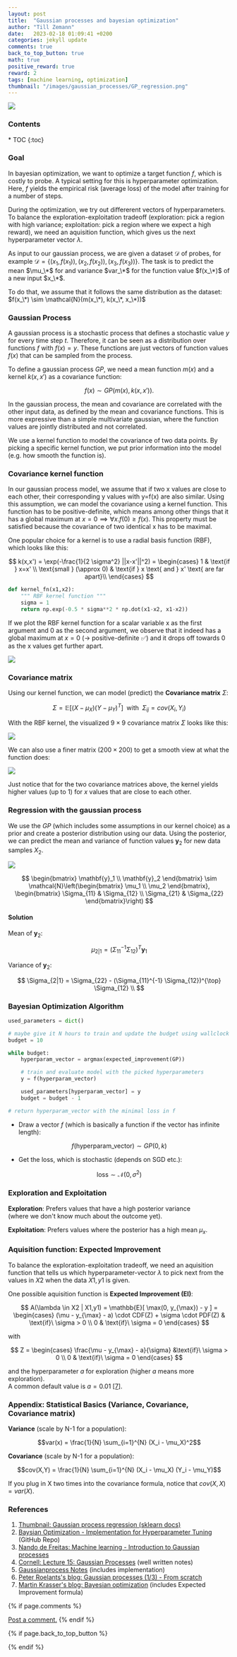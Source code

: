 ```yaml
---
layout: post
title:  "Gaussian processes and bayesian optimization"
author: "Till Zemann"
date:   2023-02-18 01:09:41 +0200
categories: jekyll update
comments: true
back_to_top_button: true
math: true
positive_reward: true
reward: 2
tags: [machine learning, optimization]
thumbnail: "/images/gaussian_processes/GP_regression.png"
---
```



<div class="img-block" style="width: 600px;">
    <img src="/images/gaussian_processes/GP_regression.png"/>
</div>

<h3> Contents </h3>
* TOC
{:toc}

<!--
<em style="float:right">First draft: 2023-02-20</em><br>
-->


### Goal

In bayesian optimization, we want to optimize a target function $f$, which is costly to probe. A typical setting for this is hyperparameter optimization. Here, $f$ yields the empirical risk (average loss) of the model after training for a number of steps. 

During the optimization, we try out differerent vectors of hyperparameters. To balance the exploration-exploitation tradeoff (exploration: pick a region with high variance; exploitation: pick a region where we expect a high reward), we need an aquisition function, which gives us the next hyperparameter vector $\lambda$.

As input to our gaussian process, we are given a dataset $\mathcal{D}$ of probes, for example $\mathcal{D} = \{ (x_1, f(x_1)), (x_2, f(x_2)), (x_3, f(x_3)) \}$. The task is to predict the mean $\mu_\*$ for and variance $var_\*$ for the function value $f(x_\*)$ of a new input $x_\*$.

To do that, we assume that it follows the same distribution as the dataset: $f(x_\*) \sim \mathcal{N}(m(x_\*), k(x_\*, x_\*))$


### Gaussian Process

A gaussian process is a stochastic process that defines a stochastic value $y$ for every time step $t$. Therefore, it can be seen as a distribution over functions $f$ with $f(x) = y$. These functions are just vectors of function values $f(x)$ that can be sampled from the process.

To define a gaussian process $GP$, we need a mean function $m(x)$ and a kernel $k(x,x')$ as a covariance function:

$$
f(x) \sim GP( m(x), k(x,x') ).
$$

In the gaussian process, the mean and covariance are correlated with the other input data, as defined by the mean and covariance functions. This is more expressive than a simple multivariate gaussian, where the function values are jointly distributed and not correlated. 

We use a kernel function to model the covariance of two data points. By picking a specific kernel function, we put prior information into the model (e.g. how smooth the function is).


### Covariance kernel function

In our gaussian process model, we assume that if two x values are close to each other, their corresponding y values with y=f(x) are also similar. Using this assumption, we can model the covariance using a kernel function.
This function has to be positive-definite, which means among other things that it has a global maximum at $x=0  \implies \forall x. f(0) \geq f(x)$. This property must be satisfied because the covariance of two identical x has to be maximal.

One popular choice for a kernel is to use a radial basis function (RBF), which looks like this:

$$
k(x,x') = \exp(-\frac{1}{2 \sigma^2} ||x-x'||^2) = 
\begin{cases}
 1 & \text{if } x=x' \\
\text{small } (\approx 0) & \text{if } x \text{ and } x' \text{ are far apart}\\
\end{cases}
$$

```py
def kernel_fn(x1,x2):
    """ RBF kernel function """
    sigma = 1
    return np.exp(-0.5 * sigma**2 * np.dot(x1-x2, x1-x2))
```

If we plot the RBF kernel function for a scalar variable x as the first argument and 0 as the second argument, we observe that it indeed has a global maximum at $x=0$ ($\rightarrow$ positive-definite ✅) and it drops off towards 0 as the x values get further apart.

<div class="img-block" style="width: 400px;">
    <img src="/images/gaussian_processes/radial_basis_function_kernel.png"/>
</div>


### Covariance matrix

Using our kernel function, we can model (predict) the __Covariance matrix__ $\Sigma$:

$$
\Sigma = \mathbb{E}[ (X-\mu_X) (Y-\mu_Y)^T ] \; \text{ with } \; \Sigma_{ij} = cov(X_i, Y_i)
$$

With the RBF kernel, the visualized $9 \times 9$ covariance matrix $\Sigma$ looks like this:

<div class="img-block" style="width: 300px;">
    <img src="/images/gaussian_processes/cov_matrix_9.png"/>
</div>

We can also use a finer matrix ($200 \times 200$) to get a smooth view at what the function does:

<div class="img-block" style="width: 300px;">
    <img src="/images/gaussian_processes/cov_matrix_200.png"/>
</div>

Just notice that for the two covariance matrices above, the kernel yields higher values (up to 1) for $x$ values that are close to each other. 


### Regression with the gaussian process

We use the $GP$ (which includes some assumptions in our kernel choice) as a prior and create a posterior distribution using our data. 
Using the posterior, we can predict the mean and variance of function values $\mathbf{y}_2$ for new data samples $X_2$. 

<div class="img-block" style="width: 600px;">
    <img src="/images/gaussian_processes/GP_regression.png"/>
</div>

$$
\begin{bmatrix} \mathbf{y}_1 \\ \mathbf{y}_2 \end{bmatrix} \sim \mathcal{N}\left(\begin{bmatrix} \mu_1 \\ \mu_2 \end{bmatrix}, \begin{bmatrix} \Sigma_{11} & \Sigma_{12} \\ \Sigma_{21} & \Sigma_{22} \end{bmatrix}\right)
$$


#### Solution

Mean of $\mathbf{y}_2$:

$$
\mu_{2|1} = (\Sigma_{11}^{-1} \Sigma_{12})^T \mathbf{y}_1
$$

Variance of $\mathbf{y}_2$:

$$
\Sigma_{2|1} = \Sigma_{22} - (\Sigma_{11}^{-1} \Sigma_{12})^{\top} \Sigma_{12} \\
$$


<!--
Correlation: 

$$cor(X,Y) = \frac{cov(X,Y)}{\sqrt{var(X) \cdot var(Y)}}$$
-->

<!--
Example with data X = 3x3 matrix
https://cdn.numerade.com/ask_images/e1ebad3023ae4fad824f457f9800c9b3.jpg
-->
<p class="vspace"></p>




### Bayesian Optimization Algorithm

```py
used_parameters = dict()

# maybe give it N hours to train and update the budget using wallclock time
budget = 10

while budget:
    hyperparam_vector = argmax(expected_improvement(GP))

    # train and evaluate model with the picked hyperparameters
    y = f(hyperparam_vector)

    used_parameters[hyperparam_vector] = y
    budget = budget - 1

# return hyperparam_vector with the minimal loss in f
```
- Draw a vector $f$ (which is basically a function if the vector has infinite length):

$$f(\text{hyperparam_vector}) \sim GP(0,k)$$

- Get the loss, which is stochastic (depends on SGD etc.):

$$\text{loss} \sim \mathcal{N}(0,\sigma^2)$$


### Exploration and Exploitation

__Exploration__: Prefers values that have a high posterior variance <br> (where we don't know much about the outcome yet).

__Exploitation__: Prefers values where the posterior has a high mean $\mu_x$.


### Aquisition function: Expected Improvement

To balance the exploration-exploitation tradeoff, we need an aquisition function that tells us which hyperparameter-vector $\lambda$ to pick next from the values in $X2$ when the data $X1, y1$ is given.

One possible aquisition function is __Expected Improvement (EI)__:

$$
A(\lambda \in X2 | X1,y1) = \mathbb{E}[ \max(0, y_{\max}) - y ] = 
\begin{cases}
(\mu - y_{\max} - a) \cdot CDF(Z) + \sigma \cdot PDF(Z) & \text{if}\ \sigma > 0 \\
0 & \text{if}\ \sigma = 0
\end{cases}
$$

with 

$$
Z =
\begin{cases}
\frac{\mu - y_{\max} - a}{\sigma} &\text{if}\ \sigma > 0 \\
0 & \text{if}\ \sigma = 0
\end{cases}
$$

and the hyperparameter $a$ for exploration (higher $a$ means more exploration). <br>
A common default value is $a = 0.01$ [[7]](http://krasserm.github.io/2018/03/21/bayesian-optimization/).

<!-- In-Text Citing -->
<!-- 
You can...
- use bullet points
1. use
2. ordered
3. lists


-- Math --
$\hat{s} = \frac{1}{n-1} \sum_{i=1}^{n} (x_i - \mu)^2$ 

-- Images --
<div class="img-block" style="width: 800px;">
    <img src="/images/lofi_art.png"/>
    <span><strong>Fig 1.1.</strong> Agent and Environment interactions</span>
</div>

-- Links --
[(k-fold) Cross-Validation](https://scikit-learn.org/stable/modules/cross_validation.html)

{% highlight python %}
@jit
def f(x)
    print("hi")
# does cool stuff
{% endhighlight %}

-- Highlights --
AAABC `ASDF` __some bold text__

-- Colors --
The <strong style="color: #1E72E7">joint distribution</strong> of $X$ and $Y$ is written as $P(X, Y)$.
The <strong style="color: #ED412D">marginal distribution</strong> on the other hand can be written out as a table.
-->

<p class="vspace"></p>

### Appendix: Statistical Basics (Variance, Covariance, Covariance matrix)

__Variance__ (scale by N-1 for a population): 

$$var(x) = \frac{1}{N} \sum_{i=1}^{N} (X_i - \mu_X)^2$$

__Covariance__ (scale by N-1 for a population): 

$$cov(X,Y) = \frac{1}{N} \sum_{i=1}^{N} (X_i - \mu_X) (Y_i - \mu_Y)$$

If you plug in X two times into the covariance formula, notice that $cov(X,X) = var(X)$.


### References
1. [Thumbnail: Gaussian process regression (sklearn docs)](https://scikit-learn.org/0.24/auto_examples/gaussian_process/plot_gpr_noisy_targets.html)
2. [Baysian Optimization - Implementation for Hyperparameter Tuning](https://github.com/fmfn/BayesianOptimization/blob/master/examples/basic-tour.ipynb) (GitHub Repo)
3. [Nando de Freitas: Machine learning - Introduction to Gaussian processes](https://www.youtube.com/watch?v=4vGiHC35j9s)
4. [Cornell: Lecture 15: Gaussian Processes](https://www.cs.cornell.edu/courses/cs4780/2018fa/lectures/lecturenote15.html) (well written notes)
5. [Gaussianprocess Notes](http://gaussianprocess.org/gpml/chapters/RW2.pdf) (includes implementation)
6. [Peter Roelants's blog: Gaussian processes (1/3) - From scratch ](https://peterroelants.github.io/posts/gaussian-process-tutorial/)
7. [Martin Krasser's blog: Bayesian optimization](http://krasserm.github.io/2018/03/21/bayesian-optimization/) (includes Expected Improvement formula)


<!-- Ressources -->
[transformer-img]: https://deepfrench.gitlab.io/deep-learning-project/resources/transformer.png


<!-- Optional Comment Section-->
{% if page.comments %}
<p class="vspace"></p>
<a class="commentlink" role="button" href="/comments/">Post a comment.</a> <!-- role="button"  -->
{% endif %}

<!-- Optional Back to Top Button -->
{% if page.back_to_top_button %}
<script src="https://unpkg.com/vanilla-back-to-top@7.2.1/dist/vanilla-back-to-top.min.js"></script>
<script>addBackToTop({
  diameter: 40,
  backgroundColor: 'rgb(255, 255, 255, 0.7)', /* 30,144,255, 0.7 */
  textColor: '#4a4946'
})</script>
{% endif %}